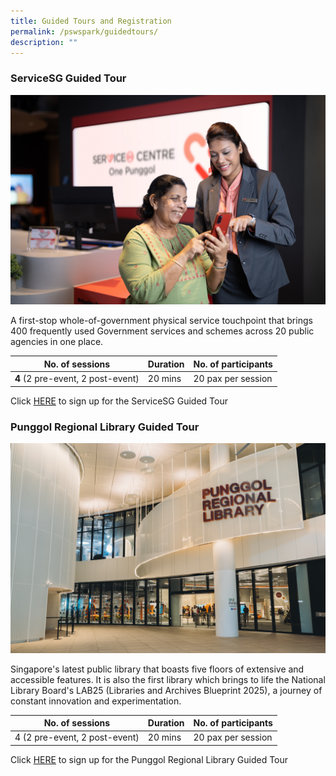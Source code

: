 ```yaml
---
title: Guided Tours and Registration
permalink: /pswspark/guidedtours/
description: ""
---
```

###  ServiceSG Guided Tour   
![](/images/microsoftteams-image%20(10).png)

A first-stop whole-of-government physical service touchpoint that brings 400 frequently used Government services and schemes across 20 public agencies in one place.



| No. of sessions | Duration | No. of participants |
| -------- | -------- | -------- |
| **4** (2 pre-event, 2 post-event)| 20 mins     | 20 pax per session    |

Click [HERE](https://www.gevme.com/public-service-week-2023-43276652) to sign up for the ServiceSG Guided Tour

###  Punggol Regional Library Guided Tour   
![](/images/punggol%20regional%20library.png)

Singapore's latest public library that boasts five floors of extensive and accessible features. It is also the first library which brings to life the National Library Board's LAB25 (Libraries and Archives Blueprint 2025), a journey of constant innovation and experimentation.


| No. of sessions | Duration | No. of participants |
| -------- | -------- | -------- |
| 4 (2 pre-event, 2 post-event)     | 20 mins     | 20 pax per session     |


Click [HERE](https://www.gevme.com/public-service-week-2023-43276652) to sign up for the Punggol Regional Library Guided Tour